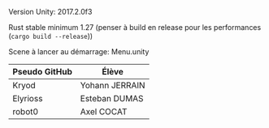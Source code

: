 Version Unity: 2017.2.0f3

Rust stable minimum 1.27
(penser à build en release pour les performances (`cargo build --release`))

Scene à lancer au démarrage: Menu.unity

| Pseudo GitHub  | Élève          |
| -------------- | -------------- |
| Kryod          | Yohann JERRAIN |
| Elyrioss       | Esteban DUMAS  |
| robot0         | Axel COCAT     |
